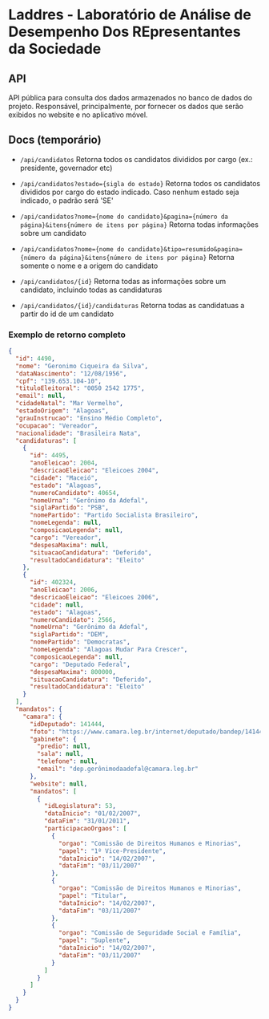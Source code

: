 # Laddres - Laboratório de Análise de Desempenho Dos REpresentantes da Sociedade

## API

 API pública para consulta dos dados armazenados no banco de dados do projeto. Responsável, principalmente, por fornecer os dados que serão exibidos no website e no aplicativo móvel.

## Docs (temporário)

- `/api/candidatos`
  Retorna todos os candidatos divididos por cargo (ex.: presidente, governador etc)

- `/api/candidatos?estado={sigla do estado}`
  Retorna todos os candidatos divididos por cargo do estado indicado. Caso nenhum estado seja indicado, o padrão será 'SE'

- `/api/candidatos?nome={nome do candidato}&pagina={número da página}&itens{número de itens por página}`
  Retorna todas informações sobre um candidato

- `/api/candidatos?nome={nome do candidato}&tipo=resumido&pagina={número da página}&itens{número de itens por página}`
  Retorna somente o nome e a origem do candidato

- `/api/candidatos/{id}`
  Retorna todas as informações sobre um candidato, incluindo todas as candidaturas

- `/api/candidatos/{id}/candidaturas`
  Retorna todas as candidatuas a partir do id de um candidato

### Exemplo de retorno completo

```json
{
  "id": 4490,
  "nome": "Geronimo Ciqueira da Silva",
  "dataNascimento": "12/08/1956",
  "cpf": "139.653.104-10",
  "tituloEleitoral": "0050 2542 1775",
  "email": null,
  "cidadeNatal": "Mar Vermelho",
  "estadoOrigem": "Alagoas",
  "grauInstrucao": "Ensino Médio Completo",
  "ocupacao": "Vereador",
  "nacionalidade": "Brasileira Nata",
  "candidaturas": [
    {
      "id": 4495,
      "anoEleicao": 2004,
      "descricaoEleicao": "Eleicoes 2004",
      "cidade": "Maceió",
      "estado": "Alagoas",
      "numeroCandidato": 40654,
      "nomeUrna": "Gerônimo da Adefal",
      "siglaPartido": "PSB",
      "nomePartido": "Partido Socialista Brasileiro",
      "nomeLegenda": null,
      "composicaoLegenda": null,
      "cargo": "Vereador",
      "despesaMaxima": null,
      "situacaoCandidatura": "Deferido",
      "resultadoCandidatura": "Eleito"
    },
    {
      "id": 402324,
      "anoEleicao": 2006,
      "descricaoEleicao": "Eleicoes 2006",
      "cidade": null,
      "estado": "Alagoas",
      "numeroCandidato": 2566,
      "nomeUrna": "Gerônimo da Adefal",
      "siglaPartido": "DEM",
      "nomePartido": "Democratas",
      "nomeLegenda": "Alagoas Mudar Para Crescer",
      "composicaoLegenda": null,
      "cargo": "Deputado Federal",
      "despesaMaxima": 800000,
      "situacaoCandidatura": "Deferido",
      "resultadoCandidatura": "Eleito"
    }
  ],
  "mandatos": {
    "camara": {
      "idDeputado": 141444,
      "foto": "https://www.camara.leg.br/internet/deputado/bandep/141444.jpg",
      "gabinete": {
        "predio": null,
        "sala": null,
        "telefone": null,
        "email": "dep.gerônimodaadefal@camara.leg.br"
      },
      "website": null,
      "mandatos": [
        {
          "idLegislatura": 53,
          "dataInicio": "01/02/2007",
          "dataFim": "31/01/2011",
          "participacaoOrgaos": [
            {
              "orgao": "Comissão de Direitos Humanos e Minorias",
              "papel": "1º Vice-Presidente",
              "dataInicio": "14/02/2007",
              "dataFim": "03/11/2007"
            },
            {
              "orgao": "Comissão de Direitos Humanos e Minorias",
              "papel": "Titular",
              "dataInicio": "14/02/2007",
              "dataFim": "03/11/2007"
            },
            {
              "orgao": "Comissão de Seguridade Social e Família",
              "papel": "Suplente",
              "dataInicio": "14/02/2007",
              "dataFim": "03/11/2007"
            }
          ]
        }
      ]
    }
  }
}
```
